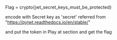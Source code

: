 Flag = crypto{jwt_secret_keys_must_be_protected}

encode with Secret key as 'secret' referred from "https://pyjwt.readthedocs.io/en/stable/"

and put the token in Play at section and get the flag